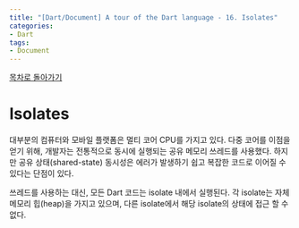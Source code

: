 ```yaml
---
title: "[Dart/Document] A tour of the Dart language - 16. Isolates"
categories:
- Dart
tags:
- Document
---
```


[목차로 돌아가기](/dart/a-tour-of-the-dart-language/)

# Isolates
대부분의 컴퓨터와 모바일 플랫폼은 멀티 코어 CPU를 가지고 있다. 다중 코어를 이점을 얻기 위해, 개발자는 전통적으로 동시에 실행되는 공유 메모리 쓰레드를 사용했다. 하지만 공유 상태(shared-state) 동시성은 에러가 발생하기 쉽고 복잡한 코드로 이어질 수 있다는 단점이 있다.

쓰레드를 사용하는 대신, 모든 Dart 코드는 isolate 내에서 실행된다. 각 isolate는 자체 메모리 힙(heap)을 가지고 있으며, 다른 isolate에서 해당 isolate의 상태에 접근 할 수 없다.
